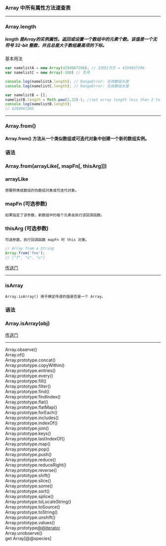 ### Array 中所有属性方法速查表
---
### Array.length
##### length 是Array的实例属性。返回或设置一个数组中的元素个数。该值是一个无符号 32-bit 整数，并且总是大于数组最高项的下标。
  基本用法
```javascript
var namelistA = new Array(4294967296); // 2的32次方 = 4294967296 
var namelistC = new Array(-100) // 负号

console.log(namelistA.length); // RangeError: 无效数组长度 
console.log(namelistC.length); // RangeError: 无效数组长度 

var namelistB = []; 
namelistB.length = Math.pow(2,32)-1; //set array length less than 2 to the 32nd power 
console.log(namelistB.length); 
// 4294967295
```
------
### Array.from()
#### Array.from() 方法从一个类似数组或可迭代对象中创建一个新的数组实例。
### 语法
### Array.from(arrayLike[, mapFn[, thisArg]])
### arrayLike
    想要转换成数组的伪数组对象或可迭代对象。
### mapFn (可选参数)
    如果指定了该参数，新数组中的每个元素会执行该回调函数。
### thisArg (可选参数)
    可选参数，执行回调函数 mapFn 时 this 对象。
```javascript
// Array from a String
Array.from('foo'); 
// ["f", "o", "o"]
```
[传送门](https://developer.mozilla.org/zh-CN/docs/Web/JavaScript/Reference/Global_Objects/Array/from)

------
### isArray
    Array.isArray() 用于确定传递的值是否是一个 Array。
### 语法
### Array.isArray(obj)
[传送门](https://developer.mozilla.org/zh-CN/docs/Web/JavaScript/Reference/Global_Objects/Array/isArray)

-------
Array.observe()<br>
Array.of()<br>
Array.prototype.concat()<br>
Array.prototype.copyWithin()<br>
Array.prototype.entries()<br>
Array.prototype.every()<br>
Array.prototype.fill()<br>
Array.prototype.filter()<br>
Array.prototype.find()<br>
Array.prototype.findIndex()<br>
Array.prototype.flat()<br>
Array.prototype.flatMap()<br>
Array.prototype.forEach()<br>
Array.prototype.includes()<br>
Array.prototype.indexOf()<br>
Array.prototype.join()<br>
Array.prototype.keys()<br>
Array.prototype.lastIndexOf()<br>
Array.prototype.map()<br>
Array.prototype.pop()<br>
Array.prototype.push()<br>
Array.prototype.reduce()<br>
Array.prototype.reduceRight()<br>
Array.prototype.reverse()<br>
Array.prototype.shift()<br>
Array.prototype.slice()<br>
Array.prototype.some()<br>
Array.prototype.sort()<br>
Array.prototype.splice()<br>
Array.prototype.toLocaleString()<br>
Array.prototype.toSource()<br>
Array.prototype.toString()<br>
Array.prototype.unshift()<br>
Array.prototype.values()<br>
Array.prototype[@@iterator]()<br>
Array.unobserve()<br>
get Array[@@species]<br>
